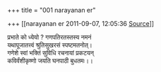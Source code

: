 +++
title = "001 narayanan er"

+++
[[narayanan er	2011-09-07, 12:05:36 [Source](https://groups.google.com/g/bvparishat/c/FzuZ_OHyrWg)]]



प्रभाते को ध्येयो ? गणपतिरतस्तस्य नमनं  
यथापूजातत्त्वं श्रुतिसुखरसं स्पष्टमतनोत्।  
गणेशे स्वां भक्तिं सुविधि रचनायां प्रकटयन्  
कविर्वंशीकृष्णो जयति घनपाठी बुधतमः।।  



  

